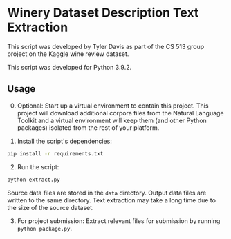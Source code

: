 # Winery Dataset Description Text Extraction
This script was developed by Tyler Davis as part of the CS 513 group project on the Kaggle wine review dataset.

This script was developed for Python 3.9.2.

## Usage
0. Optional: Start up a virtual environment to contain this project. This project will download additional corpora files from the Natural Language Toolkit and a virtual environment will keep them (and other Python packages) isolated from the rest of your platform.

1. Install the script's dependencies:

```sh
pip install -r requirements.txt
```

2. Run the script:
```sh
python extract.py
```
Source data files are stored in the `data` directory. Output data files are written to the same directory. Text extraction may take a long time due to the size of the source dataset.

3. For project submission: Extract relevant files for submission by running
`python package.py`. 

